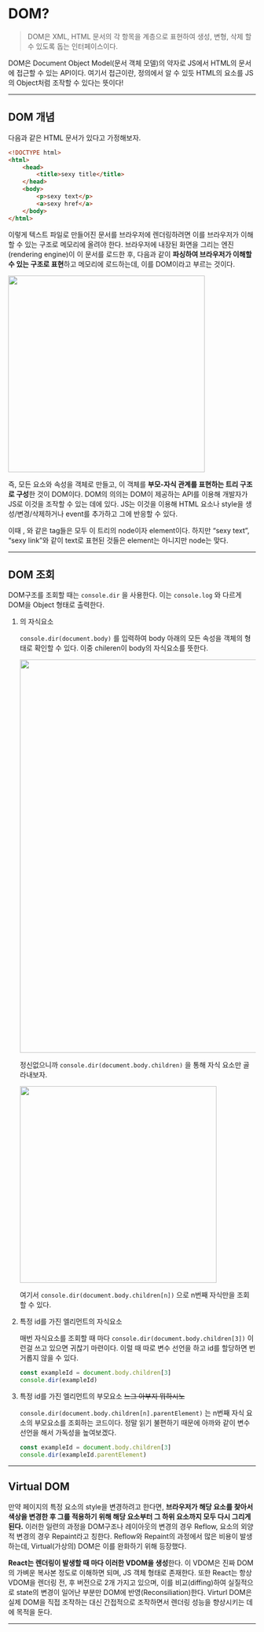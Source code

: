 # DOM?

> DOM은 XML, HTML 문서의 각 항목을 계층으로 표현하여 생성, 변형, 삭제 할 수 있도록 돕는 인터페이스이다.
> 

DOM은 Document Object Model(문서 객체 모델)의 약자로  JS에서 HTML의 문서에 접근할 수 있는 API이다. 여기서 접근이란, 정의에서 알 수 있듯 HTML의 요소를 JS의 Object처럼 조작할 수 있다는 뜻이다! 

---



## DOM 개념

다음과 같은 HTML 문서가 있다고 가정해보자.

```html
<!DOCTYPE html>
<html>
	<head>
		<title>sexy title</title>
	</head>
	<body>
		<p>sexy text</p>
		<a>sexy href</a>
	</body>
</html>
```

이렇게 텍스트 파일로 만들어진 문서를 브라우저에 렌더링하려면 이를 브라우저가 이해할 수 있는 구조로 메모리에 올려야 한다. 브라우저에 내장된 화면을 그리는 엔진(rendering engine)이 이 문서를 로드한 후, 다음과 같이 **파싱하여 브라우저가 이해할 수 있는 구조로 표현**하고 메모리에 로드하는데, 이를 DOM이라고 부르는 것이다. 

<img src="https://github.com/976520/TIL/assets/123460320/a5a08e31-c5c2-4521-a1bd-7793ab3ddbd2" width="400"/>

즉, 모든 요소와 속성을 객체로 만들고, 이 객체를 **부모-자식 관계를 표현하는 트리 구조로 구성**한 것이 DOM이다. DOM의 의의는 DOM이 제공하는 API를 이용해 개발자가 JS로 이것을 조작할 수 있는 데에 있다. JS는 이것을 이용해 HTML 요소나 style을 생성/변경/삭제하거나 event를 추가하고 그에 반응할 수 있다.

이때 <html>, <head>와 같은 tag들은 모두 이 트리의 node이자 element이다. 하지만 “sexy text”, “sexy link”와 같이 text로 표현된 것들은 element는 아니지만 node는 맞다.

---

## DOM 조회

DOM구조를 조회할 때는 `console.dir` 을 사용한다. 이는 `console.log` 와 다르게 DOM을 Object 형태로 출력한다. 

1. <body>의 자식요소
    
    `console.dir(document.body)` 를 입력하여 body 아래의 모든 속성을 객체의 형태로 확인할 수 있다. 이중 chileren이 body의 자식요소를 뜻한다.
   
    <img src="https://github.com/976520/TIL/assets/123460320/6b0a5d3a-d22e-4ac3-8884-6ac3872c222b" width="800"/>
    
    
    정신없으니까 `console.dir(document.body.children)` 을 통해 자식 요소만 골라내보자.
    
    <img src="https://github.com/976520/TIL/assets/123460320/e2b3b60b-4cc8-403d-84ac-9e458ec65bb4" width="400"/>
    
    여기서 `console.dir(document.body.children[n])` 으로 n번째 자식만을 조회할 수 있다.
    
3. 특정 id를 가진 엘리먼트의 자식요소
    
    매번 자식요소를 조회할 때 마다 `console.dir(document.body.children[3])` 이런걸 쓰고 있으면 귀찮기 마련이다. 이럴 때 따로 변수 선언을 하고 id를 할당하면 번거롭지 않을 수 있다.
    
    ```jsx
    const exampleId = document.body.children[3]
    console.dir(exampleId)
    ```
    
4. 특정 id를 가진 엘리먼트의 부모요소 ~~느그 아부지 뭐하시노~~
    
    `console.dir(document.body.children[n].parentElement)` 는 n번째 자식 요소의 부모요소를 조회하는 코드이다. 정말 읽기 불편하기 때문에 아까와 같이 변수 선언을 해서 가독성을 높여보겠다. 
    
    ```jsx
    const exampleId = document.body.children[3]
    console.dir(exampleId.parentElement)
    ```
    

---

## **Virtual DOM**

만약 페이지의 특정 요소의 style을 변경하려고 한다면, **브라우저가 해당 요소를 찾아서 색상을 변경한 후 그를 적용하기 위해 해당 요소부터 그 하위 요소까지 모두 다시 그리게 된다.** 이러한 일련의 과정을 DOM구조나 레이아웃의 변경의 경우 Reflow, 요소의 외양적 변경의 경우 Repaint라고 칭한다. Reflow와 Repaint의 과정에서 많은 비용이 발생하는데, Virtual(가상의) DOM은 이를 완화하기 위해 등장했다. 

**React는 렌더링이 발생할 때 마다 이러한 VDOM을 생성**한다. 이 VDOM은 진짜 DOM의 가벼운 복사본 정도로 이해하면 되며, JS 객체 형태로 존재한다. 또한 React는 항상 VDOM을 렌더링 전, 후 버전으로 2개 가지고 있으며, 이를 비교(diffing)하여 실질적으로 state의 변경이 일어난 부분만 DOM에 반영(Reconsiliation)한다. Virturl DOM은 실제 DOM을 직접 조작하는 대신 간접적으로 조작하면서 렌더링 성능을 향상시키는 데에 목적을 둔다.

---
